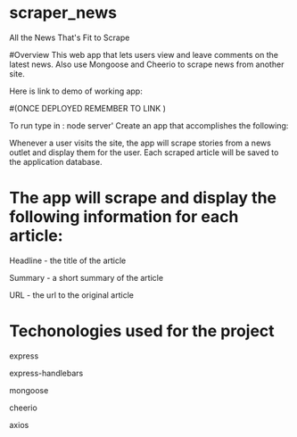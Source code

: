 # scraper_news

All the News That's Fit to Scrape

#Overview
This web app that lets users view and leave comments on the latest news. Also use Mongoose and Cheerio to scrape news from another site.

Here is link to demo of working app:

#(ONCE DEPLOYED REMEMBER TO LINK )

To run type in : node server'
Create an app that accomplishes the following:

Whenever a user visits the site, the app will scrape stories from a news outlet and display them for the user. Each scraped article will be saved to the application database.

# The app will scrape and display the following information for each article:

Headline - the title of the article

Summary - a short summary of the article

URL - the url to the original article

# Techonologies used for the project

express

express-handlebars

mongoose

cheerio

axios
